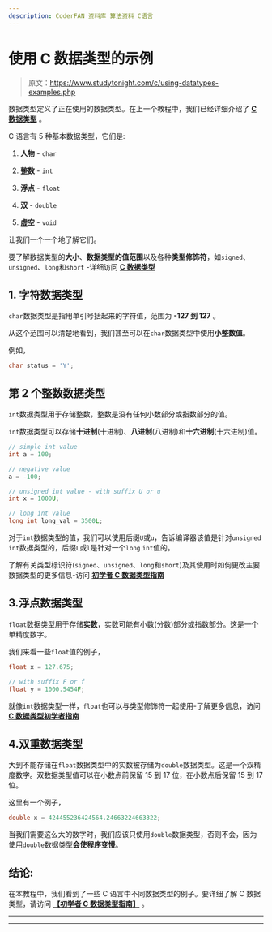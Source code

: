 ```yaml
---
description: CoderFAN 资料库 算法资料 C语言
---
```


# 使用 C 数据类型的示例

> 原文：<https://www.studytonight.com/c/using-datatypes-examples.php>

数据类型定义了正在使用的数据类型。在上一个教程中，我们已经详细介绍了 **[C 数据类型](https://www.studytonight.com/c/datatype-in-c.php)** 。

C 语言有 5 种基本数据类型，它们是:

1.  **人物** - `char`

2.  **整数** - `int`

3.  **浮点** - `float`

4.  **双** - `double`

5.  **虚空** - `void`

让我们一个一个地了解它们。

要了解数据类型的**大小**、**数据类型的值范围**以及各种**类型修饰符**，如`signed`、`unsigned`、`long`和`short` -详细访问 **[C 数据类型](http://www.studytonight.com/c/datatype-in-c.php)**

## 1\. 字符数据类型

`char`数据类型是指用单引号括起来的字符值，范围为 **-127 到 127** 。

从这个范围可以清楚地看到，我们甚至可以在`char`数据类型中使用**小整数值**。

例如，

```cpp
char status = 'Y';
```

## 第 2 个整数数据类型

`int`数据类型用于存储整数，整数是没有任何小数部分或指数部分的值。

`int`数据类型可以存储**十进制**(十进制)、**八进制**(八进制)和**十六进制**(十六进制)值。

```cpp
// simple int value
int a = 100;

// negative value
a = -100;

// unsigned int value - with suffix U or u
int x = 1000U;

// long int value
long int long_val = 3500L;
```

对于`int`数据类型的值，我们可以使用后缀`U`或`u`，告诉编译器该值是针对`unsigned` `int`数据类型的，后缀`L`或`l`是针对一个`long` `int`值的。

了解有关类型标识符(`signed`、`unsigned`、`long`和`short`)及其使用时如何更改主要数据类型的更多信息-访问 **[初学者 C 数据类型指南](http://www.studytonight.com/c/datatype-in-c.php)**

## 3.浮点数据类型

`float`数据类型用于存储**实数**，实数可能有小数(分数)部分或指数部分。这是一个单精度数字。

我们来看一些`float`值的例子，

```cpp
float x = 127.675;

// with suffix F or f
float y = 1000.5454F;
```

就像`int`数据类型一样，`float`也可以与类型修饰符一起使用-了解更多信息，访问 **[C 数据类型初学者指南](http://www.studytonight.com/c/datatype-in-c.php)**

## 4.双重数据类型

大到不能存储在`float`数据类型中的实数被存储为`double`数据类型。这是一个双精度数字。双数据类型值可以在小数点前保留 15 到 17 位，在小数点后保留 15 到 17 位。

这里有一个例子，

```cpp
double x = 424455236424564.24663224663322;
```

当我们需要这么大的数字时，我们应该只使用`double`数据类型，否则不会，因为使用`double`数据类型**会使程序变慢**。

## 结论:

在本教程中，我们看到了一些 C 语言中不同数据类型的例子。要详细了解 C 数据类型，请访问 **[【初学者 C 数据类型指南】](http://www.studytonight.com/c/datatype-in-c.php)** 。

* * *

* * *
